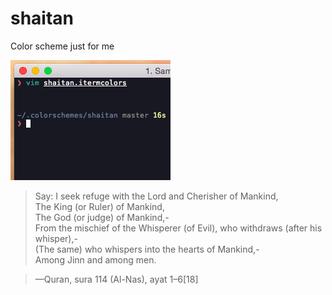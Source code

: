 # shaitan
Color scheme just for me

![alt tag](https://github.com/Stelgard/shaitan/blob/master/preview.png)

> Say: I seek refuge with the Lord and Cherisher of Mankind,  
> The King (or Ruler) of Mankind,  
> The God (or judge) of Mankind,-  
> From the mischief of the Whisperer (of Evil), who withdraws (after his
whisper),-  
> (The same) who whispers into the hearts of Mankind,-  
> Among Jinn and among men.  

> —Quran, sura 114 (Al-Nas), ayat 1–6[18]

